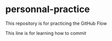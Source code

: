 # personnal-practice
This repository is for practicing the GitHub Flow 

This line is for learning how to commit
